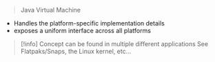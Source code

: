 > Java Virtual Machine

- Handles the platform-specific implementation details
- exposes a uniform interface across all platforms

> [!info] Concept can be found in multiple different applications
> See Flatpaks/Snaps, the Linux kernel, etc...

